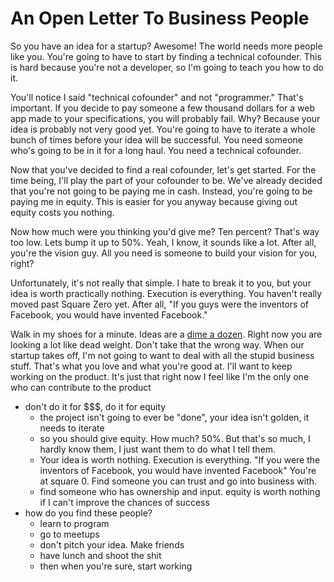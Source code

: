 An Open Letter To Business People
=================================

So you have an idea for a startup? Awesome! The world needs more people like you. You're going to have to start by finding a technical cofounder. This is hard because you're not a developer, so I'm going to teach you how to do it.

You'll notice I said "technical cofounder" and not "programmer." That's important. If you decide to pay someone a few thousand dollars for a web app made to your specifications, you will probably fail. Why? Because your idea is probably not very good yet. You're going to have to iterate a whole bunch of times before your idea will be successful. You need someone who's going to be in it for a long haul. You need a technical cofounder.

Now that you've decided to find a real cofounder, let's get started. For the time being, I'll play the part of your cofounder to be. We've already decided that you're not going to be paying me in cash. Instead, you're going to be paying me in equity. This is easier for you anyway because giving out equity costs you nothing.

Now how much were you thinking you'd give me? Ten percent? That's way too low. Lets bump it up to 50%. Yeah, I know, it sounds like a lot. After all, you're the vision guy. All you need is someone to build your vision for you, right?

Unfortunately, it's not really that simple. I hate to break it to you, but your idea is worth practically nothing. Execution is everything. You haven't really moved past Square Zero yet. After all, "If you guys were the inventors of Facebook, you would have invented Facebook."

Walk in my shoes for a minute. Ideas are a [dime a dozen](http://paulgraham.com/ideas.html). Right now you are looking a lot like dead weight. Don't take that the wrong way. When our startup takes off, I'm not going to want to deal with all the stupid business stuff. That's what you love and what you're good at. I'll want to keep working on the product. It's just that right now I feel like I'm the only one who can contribute to the product 




- don't do it for $$$, do it for equity
	- the project isn't going to ever be "done", your idea isn't golden, it needs to iterate
	- so you should give equity. How much? 50%. But that's so much, I hardly know them, I just want them to do what I tell them.
	- Your idea is worth nothing. Execution is everything. "If you were the inventors of Facebook, you would have invented Facebook" You're at square 0. Find someone you can trust and go into business with.
	- find someone who has ownership and input. equity is worth nothing if I can't improve the chances of success
- how do you find these people?
	- learn to program
	- go to meetups
	- don't pitch your idea. Make friends
	- have lunch and shoot the shit
	- then when you're sure, start working